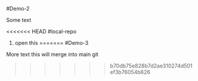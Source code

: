 #Demo-2
 
Some text 

<<<<<<< HEAD
#local-repo

1. open this 
=======
#Demo-3

More text this will merge into main git
>>>>>>> b70db75e828b7d2ae310274d501ef3b76054b626
